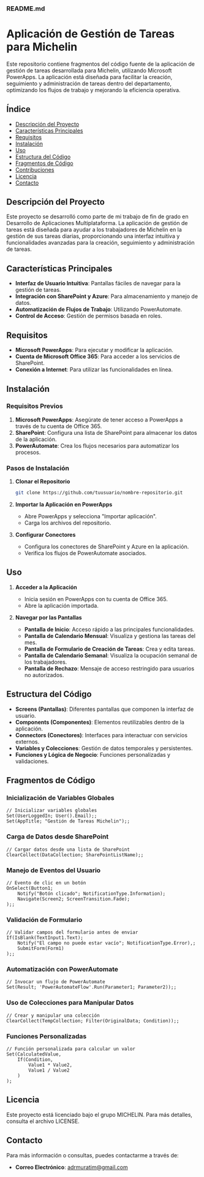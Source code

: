 ### README.md

# Aplicación de Gestión de Tareas para Michelin

Este repositorio contiene fragmentos del código fuente de la aplicación de gestión de tareas desarrollada para Michelin, utilizando Microsoft PowerApps. La aplicación está diseñada para facilitar la creación, seguimiento y administración de tareas dentro del departamento, optimizando los flujos de trabajo y mejorando la eficiencia operativa.

## Índice

- [Descripción del Proyecto](#descripción-del-proyecto)
- [Características Principales](#características-principales)
- [Requisitos](#requisitos)
- [Instalación](#instalación)
- [Uso](#uso)
- [Estructura del Código](#estructura-del-código)
- [Fragmentos de Código](#fragmentos-de-código)
- [Contribuciones](#contribuciones)
- [Licencia](#licencia)
- [Contacto](#contacto)

## Descripción del Proyecto

Este proyecto se desarrolló como parte de mi trabajo de fin de grado en Desarrollo de Aplicaciones Multiplataforma. La aplicación de gestión de tareas está diseñada para ayudar a los trabajadores de Michelin en la gestión de sus tareas diarias, proporcionando una interfaz intuitiva y funcionalidades avanzadas para la creación, seguimiento y administración de tareas.

## Características Principales

- **Interfaz de Usuario Intuitiva**: Pantallas fáciles de navegar para la gestión de tareas.
- **Integración con SharePoint y Azure**: Para almacenamiento y manejo de datos.
- **Automatización de Flujos de Trabajo**: Utilizando PowerAutomate.
- **Control de Acceso**: Gestión de permisos basada en roles.

## Requisitos

- **Microsoft PowerApps**: Para ejecutar y modificar la aplicación.
- **Cuenta de Microsoft Office 365**: Para acceder a los servicios de SharePoint.
- **Conexión a Internet**: Para utilizar las funcionalidades en línea.

## Instalación

### Requisitos Previos

1. **Microsoft PowerApps**: Asegúrate de tener acceso a PowerApps a través de tu cuenta de Office 365.
2. **SharePoint**: Configura una lista de SharePoint para almacenar los datos de la aplicación.
3. **PowerAutomate**: Crea los flujos necesarios para automatizar los procesos.

### Pasos de Instalación

1. **Clonar el Repositorio**
   ```bash
   git clone https://github.com/tuusuario/nombre-repositorio.git
   ```
2. **Importar la Aplicación en PowerApps**
   - Abre PowerApps y selecciona "Importar aplicación".
   - Carga los archivos del repositorio.

3. **Configurar Conectores**
   - Configura los conectores de SharePoint y Azure en la aplicación.
   - Verifica los flujos de PowerAutomate asociados.

## Uso

1. **Acceder a la Aplicación**
   - Inicia sesión en PowerApps con tu cuenta de Office 365.
   - Abre la aplicación importada.

2. **Navegar por las Pantallas**
   - **Pantalla de Inicio**: Acceso rápido a las principales funcionalidades.
   - **Pantalla de Calendario Mensual**: Visualiza y gestiona las tareas del mes.
   - **Pantalla de Formulario de Creación de Tareas**: Crea y edita tareas.
   - **Pantalla de Calendario Semanal**: Visualiza la ocupación semanal de los trabajadores.
   - **Pantalla de Rechazo**: Mensaje de acceso restringido para usuarios no autorizados.

## Estructura del Código

- **Screens (Pantallas)**: Diferentes pantallas que componen la interfaz de usuario.
- **Components (Componentes)**: Elementos reutilizables dentro de la aplicación.
- **Connectors (Conectores)**: Interfaces para interactuar con servicios externos.
- **Variables y Colecciones**: Gestión de datos temporales y persistentes.
- **Funciones y Lógica de Negocio**: Funciones personalizadas y validaciones.

## Fragmentos de Código

### Inicialización de Variables Globales

```plaintext
// Inicializar variables globales
Set(UserLoggedIn; User().Email);;
Set(AppTitle; "Gestión de Tareas Michelin");;
```

### Carga de Datos desde SharePoint

```plaintext
// Cargar datos desde una lista de SharePoint
ClearCollect(DataCollection; SharePointListName);;
```

### Manejo de Eventos del Usuario

```plaintext
// Evento de clic en un botón
OnSelect(Button1;
    Notify("Botón clicado"; NotificationType.Information);
    Navigate(Screen2; ScreenTransition.Fade);
);;
```

### Validación de Formulario

```plaintext
// Validar campos del formulario antes de enviar
If(IsBlank(TextInput1.Text);
    Notify("El campo no puede estar vacío"; NotificationType.Error),;
    SubmitForm(Form1)
);;
```

### Automatización con PowerAutomate

```plaintext
// Invocar un flujo de PowerAutomate
Set(Result; 'PowerAutomateFlow'.Run(Parameter1; Parameter2));;
```

### Uso de Colecciones para Manipular Datos

```plaintext
// Crear y manipular una colección
ClearCollect(TempCollection; Filter(OriginalData; Condition));;
```

### Funciones Personalizadas

```plaintext
// Función personalizada para calcular un valor
Set(CalculatedValue, 
    If(Condition,
        Value1 * Value2,
        Value1 / Value2
    )
);
```

## Licencia

Este proyecto está licenciado bajo el grupo MICHELIN. Para más detalles, consulta el archivo LICENSE.

## Contacto

Para más información o consultas, puedes contactarme a través de:

- **Correo Electrónico**: adrmuratim@gmail.com


